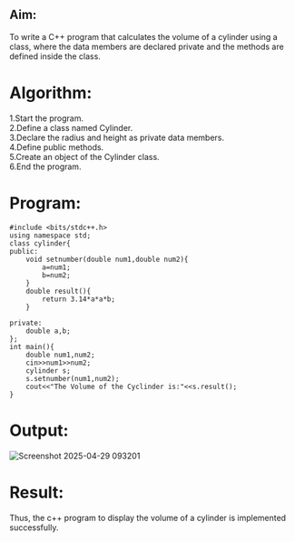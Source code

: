 ## Aim:

To write a C++ program that calculates the volume of a cylinder using a class, where the data members are 
declared private and the methods are defined inside the class.

# Algorithm:

1.Start the program.<br>
2.Define a class named Cylinder.<br>
3.Declare the radius and height as private data members.<br>
4.Define public methods.<br>
5.Create an object of the Cylinder class.<br>
6.End the program.

# Program:
```
#include <bits/stdc++.h>
using namespace std;
class cylinder{
public:
    void setnumber(double num1,double num2){
        a=num1;
        b=num2;
    }
    double result(){
        return 3.14*a*a*b;
    }
    
private:
    double a,b;
};
int main(){
    double num1,num2;
    cin>>num1>>num2;
    cylinder s;
    s.setnumber(num1,num2);
    cout<<"The Volume of the Cyclinder is:"<<s.result();
}
```

# Output:

![Screenshot 2025-04-29 093201](https://github.com/user-attachments/assets/3e3428ca-d340-48f8-adfc-3d206856bd43)

# Result:

Thus, the c++ program to display the volume of a cylinder is implemented successfully.
